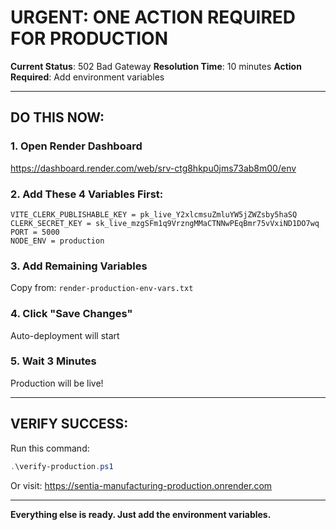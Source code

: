 # URGENT: ONE ACTION REQUIRED FOR PRODUCTION

**Current Status**: 502 Bad Gateway
**Resolution Time**: 10 minutes
**Action Required**: Add environment variables

---

## DO THIS NOW:

### 1. Open Render Dashboard
https://dashboard.render.com/web/srv-ctg8hkpu0jms73ab8m00/env

### 2. Add These 4 Variables First:
```
VITE_CLERK_PUBLISHABLE_KEY = pk_live_Y2xlcmsuZmluYW5jZWZsby5haSQ
CLERK_SECRET_KEY = sk_live_mzgSFm1q9VrzngMMaCTNNwPEqBmr75vVxiND1DO7wq
PORT = 5000
NODE_ENV = production
```

### 3. Add Remaining Variables
Copy from: `render-production-env-vars.txt`

### 4. Click "Save Changes"
Auto-deployment will start

### 5. Wait 3 Minutes
Production will be live!

---

## VERIFY SUCCESS:

Run this command:
```powershell
.\verify-production.ps1
```

Or visit:
https://sentia-manufacturing-production.onrender.com

---

**Everything else is ready. Just add the environment variables.**